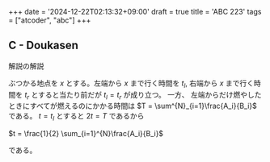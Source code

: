 +++
date = '2024-12-22T02:13:32+09:00'
draft = true
title = 'ABC 223'
tags = ["atcoder", "abc"]
+++

## C - Doukasen

解説の解説

ぶつかる地点を $x$ とする。左端から $x$ まで行く時間を $t_l$, 右端から $x$ まで行く時間を $t_r$ とすると当たり前だが $t_l = t_r$ が成り立つ。
一方、 左端からだけ燃やしたときにすべてが燃えるのにかかる時間は $T = \sum^{N}_{i=1}\frac{A_i}{B_i}$ である。
$t = t_l$ とすると $2t = T$ であるから

$t = \frac{1}{2} \sum_{i=1}^{N}\frac{A_i}{B_i}$

である。

